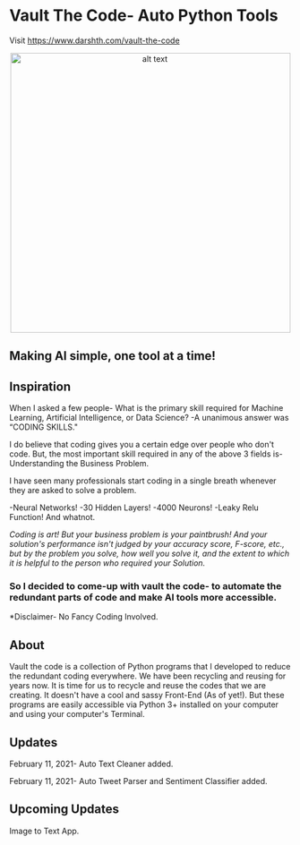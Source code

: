 # Vault The Code- Auto Python Tools
Visit https://www.darshth.com/vault-the-code

<p align="center">
<img src="https://github.com/darshth/Vault-The-Code/blob/main/AutoCleaner/images/def():-logos_transparent.png" alt="alt text" width="500" height="500">
  </p>

## Making AI simple, one tool at a time!

## Inspiration

When I asked a few people- What is the primary skill required for Machine Learning, Artificial Intelligence, or Data Science?
-A unanimous answer was “CODING SKILLS."

I do believe that coding gives you a certain edge over people who don't code. 
But, the most important skill required in any of the above 3 fields is- Understanding the Business Problem.

I have seen many professionals start coding in a single breath whenever they are asked to solve a problem.

-Neural Networks!
-30 Hidden Layers!
-4000 Neurons!
-Leaky Relu Function! And whatnot.

*Coding is art! But your business problem is your paintbrush! And your solution's performance isn't judged by your accuracy score, F-score, etc., but by the problem you solve, how well you solve it, and the extent to which it is helpful to the person who required your Solution.*

### So I decided to come-up with vault the code- to automate the redundant parts of code and make AI tools more accessible.
*Disclaimer- No Fancy Coding Involved.

## About

Vault the code is a collection of Python programs that I developed to reduce the redundant coding everywhere. 
We have been recycling and reusing for years now. It is time for us to recycle and reuse the codes that we are creating. It doesn't have a cool and sassy Front-End
(As of yet!). But these programs are easily accessible via Python 3+ installed on your computer and using your computer's Terminal.

## Updates
February 11, 2021- Auto Text Cleaner added.

February 11, 2021- Auto Tweet Parser and Sentiment Classifier added.

## Upcoming Updates
Image to Text App.
